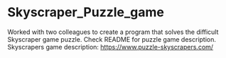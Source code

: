 # Skyscraper_Puzzle_game
Worked with two colleagues to create a program that solves the difficult Skyscraper game puzzle. Check README for puzzle game description.
Skyscrapers game description: https://www.puzzle-skyscrapers.com/
